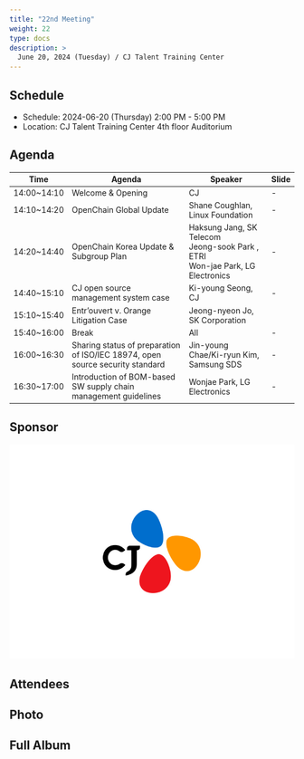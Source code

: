 ```yaml
---
title: "22nd Meeting"
weight: 22
type: docs
description: >
  June 20, 2024 (Tuesday) / CJ Talent Training Center
---
```


## Schedule

* Schedule: 2024-06-20 (Thursday) 2:00 PM - 5:00 PM
* Location: CJ Talent Training Center 4th floor Auditorium

## Agenda

| Time | Agenda | Speaker | Slide |
|-------|-----------------|------|------|
| 14:00~14:10 | Welcome & Opening | CJ | - |
| 14:10~14:20 | OpenChain Global Update | Shane Coughlan, Linux Foundation | - |
| 14:20~14:40 | OpenChain Korea Update & Subgroup Plan | Haksung Jang, SK Telecom<br>Jeong-sook Park , ETRI<br>Won-jae Park, LG Electronics | - |
| 14:40~15:10 | CJ open source management system  case | Ki-young Seong, CJ | - |
| 15:10~15:40 | Entr’ouvert v. Orange Litigation Case | Jeong-nyeon Jo, SK Corporation | |
| 15:40~16:00 | Break | All | - |
| 16:00~16:30 | Sharing status of preparation of ISO/IEC 18974, open source security standard | Jin-young Chae/Ki-ryun Kim, Samsung SDS | - |
| 16:30~17:00 | Introduction of BOM-based SW supply chain management guidelines | Wonjae Park, LG Electronics | - |

## Sponsor

![](CI_logo_press_20220328_CJ_W.jpg)

## Attendees 


## Photo


## Full Album
